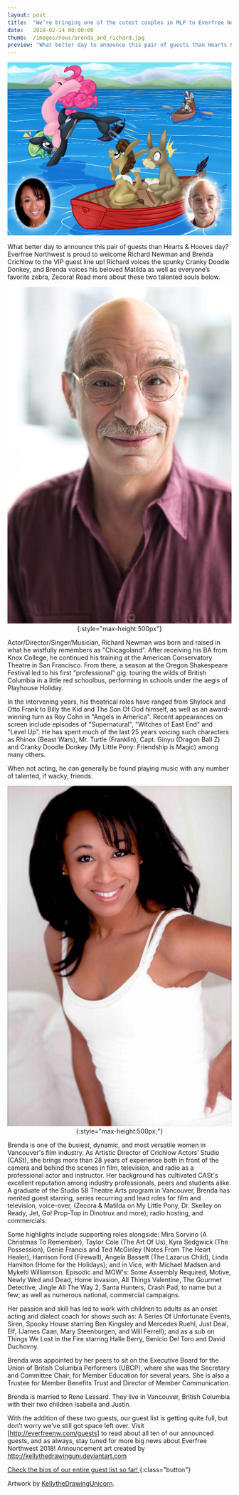 ```yaml
---
layout: post
title:  "We’re bringing one of the cutest couples in MLP to Everfree Northwest 2018!"
date:   2018-02-14 00:00:00
thumb:  /images/news/brenda_and_richard.jpg
preview: "What better day to announce this pair of guests than Hearts & Hooves day?  Everfree Northwest is proud to welcome Richard Newman and Brenda Crichlow to the VIP guest line up!"
---
```


![Matilda and Cranky Doodle eating in a row bow. In the background Zecora launching at Pinkie Pie and Marina knocking Cranky's toupée off.](/images/news/brenda_and_richard.jpg)

What better day to announce this pair of guests than Hearts & Hooves day?  Everfree Northwest is proud to welcome Richard Newman and Brenda Crichlow to the VIP guest line up!  Richard voices the spunky Cranky Doodle Donkey, and Brenda voices his beloved Matilda as well as everyone’s favorite zebra, Zecora!   Read more about these two talented souls below.

<div style="text-align:center;">

![Portrait of Richard Newman](/images/news/richard_newman.jpg){:style="max-height:500px"}

</div>

Actor/Director/Singer/Musician, Richard Newman was born and raised in what he wistfully remembers as "Chicagoland". After receiving his BA from Knox College, he continued his training at the American Conservatory Theatre in San Francisco. From there, a season at the Oregon Shakespeare Festival led to his first "professional" gig: touring the wilds of British Columbia in a little red schoolbus, performing in schools under the aegis of Playhouse Holiday.

In the intervening years, his theatrical roles have ranged from Shylock and Otto Frank to Billy the Kid and The Son Of God himself, as well as an award-winning turn as Roy Cohn in "Angels in America". Recent appearances on screen include episodes of "Supernatural", "Witches of East End" and "Level Up". He has spent much of the last 25 years voicing such characters as Rhinox (Beast Wars), Mr. Turtle (Franklin), Capt. Ginyu (Dragon Ball Z) and Cranky Doodle Donkey (My Little Pony: Friendship is Magic) among many others.

When not acting, he can generally be found playing music with any number of talented, if wacky, friends.

<div style="text-align:center;">

![Portrait of Brenda Crichlow](/images/news/brenda_crichlow.jpg){:style="max-height:500px;"}

</div>

Brenda is one of the busiest, dynamic, and most versatile women in Vancouver's film industry. As Artistic Director of Crichlow Actors’ Studio (CASt), she brings more than 28 years of experience both in front of the camera and behind the scenes in film, television, and radio as a professional actor and instructor. Her background has cultivated CASt's excellent reputation among industry professionals, peers and students alike. A graduate of the Studio 58 Theatre Arts program in Vancouver, Brenda has merited guest starring, series recurring and lead roles for film and television, voice-over, (Zecora & Matilda on My Little Pony, Dr. Skelley on Ready, Jet, Go! Prop-Top in Dinotrux and more); radio hosting, and commercials.

Some highlights include supporting roles alongside: Mira Sorvino (A Christmas To Remember), Taylor Cole (The Art Of Us), Kyra Sedgwick (The Possession), Genie Francis and Ted McGinley (Notes From The Heart Healer), Harrison Ford (Firewall), Angela Bassett (The Lazarus Child), Linda Hamilton (Home for the Holidays); and in Vice, with Michael Madsen and Mykelti Williamson. Episodic and MOW's: Some Assembly Required, Motive, Newly Wed and Dead, Home Invasion, All Things Valentine, The Gourmet Detective, Jingle All The Way 2, Santa Hunters, Crash Pad, to name but a few; as well as numerous national, commercial campaigns.

Her passion and skill has led to work with children to adults as an onset acting and dialect coach for shows such as: A Series Of Unfortunate Events, Siren, Spooky House starring Ben Kingsley and Mercedes Ruehl, Just Deal, Elf, (James Caan, Mary Steenburgen, and Will Ferrell); and as a sub on Things We Lost in the Fire starring Halle Berry, Benicio Del Toro and David Duchovny.

Brenda was appointed by her peers to sit on the Executive Board for the Union of British Columbia Performers (UBCP), where she was the Secretary and Committee Chair, for Member Education for several years. She is also a Trustee for Member Benefits Trust and Director of Member Communication.

Brenda is married to Rene Lessard. They live in Vancouver, British Columbia with their  two children Isabella and Justin.


With the addition of these two guests, our guest list is getting quite full, but don’t worry we’ve still got space left over.  Visit [http://everfreenw.com/guests] to read about all ten of our announced guests, and as always, stay tuned for more big news about Everfree Northwest 2018!  Announcement art created by http://kellythedrawinguni.deviantart.com

 
[Check the bios of our entire guest list so far! <icon class="icon-right"></icon>](/guests){:class="button"}

Artwork by [KellytheDrawingUnicorn](https://kellythedrawinguni.deviantart.com/).
